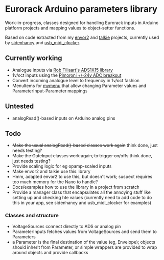 # Eurorack Arduino parameters library

Work-in-progress, classes designed for handling Eurorack inputs in Arduino platform projects and mapping values to object-setter functions.

Based on code extracted from my [envor2](https://github.com/doctea/envor2) and [talkie](https://github.com/doctea/talkie) projects, currently used by [sidenhancy](https://github.com/doctea/sidenhancy) and [usb_midi_clocker](https://github.com/doctea/usb_midi_clocker).

## Currently working
- Analogue inputs via [Rob Tillaart's ADS1X15 library](https://github.com/RobTillaart/ADS1X15)
- 1v/oct inputs using the [Pimoroni +/-24v ADC breakout](https://coolcomponents.co.uk/products/ads1015-24v-adc-breakout)
- Convert incoming analogue level to frequency in 1v/oct fashion
- MenuItems for [mymenu](https://github.com/doctea/mymenu) that allow changing Parameter values and ParameterInput-Parameter mappings

## Untested

- analogRead()-based inputs on Arduino analog pins

## Todo
- ~~Make the usual analogRead()-based classes work again~~ think done, just needs testing?
- ~~Make the GateInput classes work again, to trigger on/offs~~ think done, just needs testing?
- Provide scaling logic for eg opamp-scaled inputs
- Make envor2 and talkie use this library
 - Hmm, adapted envor2 to use this, but doesn't work; suspect requires too much memory for the Nano to handle?
- Docs/examples how to use the library in a project from scratch
- Provide a manager class that encapsulates all the annoying stuff like setting up and checking hte values (currently need to add code to do this in your app, see sidenhancy and usb_midi_clocker for examples)

### Classes and structure

- VoltageSources connect directly to ADS or analog pin
- ParameterInputs fetches values from VoltageSources and send them to Parameters
- a Parameter is the final destination of the value (eg, Envelope); objects should inherit from Parameter, or simple wrappers are provided to wrap around objects and provide callbacks

